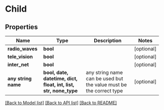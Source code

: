 # Child


## Properties
Name | Type | Description | Notes
------------ | ------------- | ------------- | -------------
**radio_waves** | **bool** |  | [optional] 
**tele_vision** | **bool** |  | [optional] 
**inter_net** | **bool** |  | [optional] 
**any string name** | **bool, date, datetime, dict, float, int, list, str, none_type** | any string name can be used but the value must be the correct type | [optional]

[[Back to Model list]](../README.md#documentation-for-models) [[Back to API list]](../README.md#documentation-for-api-endpoints) [[Back to README]](../README.md)


